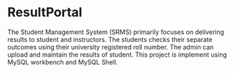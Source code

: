 # ResultPortal
The Student Management System (SRMS) primarily focuses on delivering results to student and instructors. 
The students checks their separate outcomes using their university registered roll number.
The admin can upload and maintain the results of student.
This project is implement using MySQL workbench and MySQL Shell.
